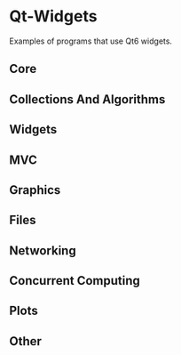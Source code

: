 # Qt-Widgets
Examples of programs that use Qt6 widgets.


## Core

## Collections And Algorithms

## Widgets

## MVC

## Graphics

## Files

## Networking 

## Concurrent Computing 

## Plots

## Other
